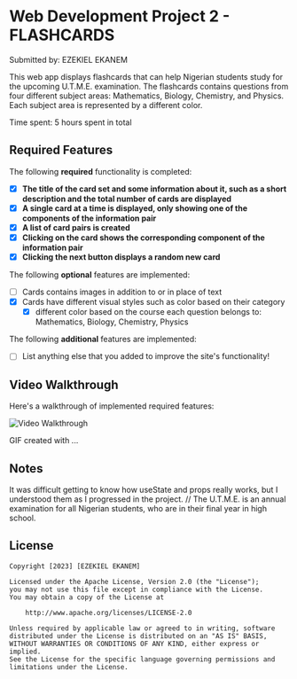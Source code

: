 # Web Development Project 2 - FLASHCARDS

Submitted by: EZEKIEL EKANEM

This web app displays flashcards that can help Nigerian students study for the upcoming U.T.M.E. examination. The flashcards contains questions from four different subject areas: Mathematics, Biology, Chemistry, and Physics. Each subject area is represented by a different color.

Time spent: 5 hours spent in total

## Required Features

The following **required** functionality is completed:

- [x] **The title of the card set and some information about it, such as a short description and the total number of cards are displayed**
- [x] **A single card at a time is displayed, only showing one of the components of the information pair**
- [x] **A list of card pairs is created**
- [x] **Clicking on the card shows the corresponding component of the information pair**
- [x] **Clicking the next button displays a random new card**

The following **optional** features are implemented:

- [ ] Cards contains images in addition to or in place of text
- [x] Cards have different visual styles such as color based on their category
  - [x] different color based on the course each question belongs to: Mathematics, Biology, Chemistry, Physics

The following **additional** features are implemented:

* [ ] List anything else that you added to improve the site's functionality!

## Video Walkthrough

Here's a walkthrough of implemented required features:

<img src='../assets/Flashcards.gif' title='Video Walkthrough' width='' alt='Video Walkthrough' />

GIF created with ...  
<!-- Recommended tools:
[Kap](https://getkap.co/) for macOS
[ScreenToGif](https://www.screentogif.com/) for Windows
[peek](https://github.com/phw/peek) for Linux. -->

## Notes

It was difficult getting to know how useState and props really works, but I understood them as I progressed in the project. 
// The U.T.M.E. is an annual examination for all Nigerian students, who are in their final year in high school.

## License

    Copyright [2023] [EZEKIEL EKANEM]

    Licensed under the Apache License, Version 2.0 (the "License");
    you may not use this file except in compliance with the License.
    You may obtain a copy of the License at

        http://www.apache.org/licenses/LICENSE-2.0

    Unless required by applicable law or agreed to in writing, software
    distributed under the License is distributed on an "AS IS" BASIS,
    WITHOUT WARRANTIES OR CONDITIONS OF ANY KIND, either express or implied.
    See the License for the specific language governing permissions and
    limitations under the License.
